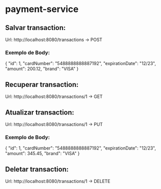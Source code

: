 # payment-service
## Salvar transaction:

Url: http://localhost:8080/transactions -> POST

### Exemplo de Body: 

{
    "id": 1,
    "cardNumber": "5488888888887192",
    "expirationDate": "12/23",
    "amount": 200.12,
    "brand": "VISA"
}

## Recuperar transaction:

Url: http://localhost:8080/transactions/1 -> GET


## Atualizar transaction:

Url: http://localhost:8080/transactions/1 -> PUT

### Exemplo de Body: 

{
    "id": 1,
    "cardNumber": "5488888888887192",
    "expirationDate": "12/23",
    "amount": 345.45,
    "brand": "VISA"
}

## Deletar transaction:

Url: http://localhost:8080/transactions/1 -> DELETE
